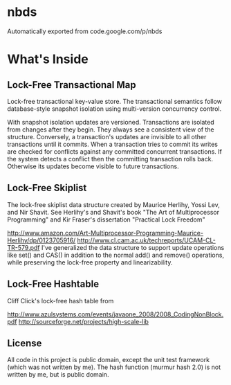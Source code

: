 # nbds
Automatically exported from code.google.com/p/nbds
# What's Inside
## Lock-Free Transactional Map
Lock-free transactional key-value store. The transactional semantics follow database-style snapshot isolation using multi-version concurrency control.

With snapshot isolation updates are versioned. Transactions are isolated from changes after they begin. They always see a consistent view of the structure. Conversely, a transaction's updates are invisible to all other transactions until it commits. When a transaction tries to commit its writes are checked for conflicts against any committed concurrent transactions. If the system detects a conflict then the committing transaction rolls back. Otherwise its updates become visible to future transactions.

## Lock-Free Skiplist
The lock-free skiplist data structure created by Maurice Herlihy, Yossi Lev, and Nir Shavit. See Herlihy's and Shavit's book "The Art of Multiprocessor Programming" and Kir Fraser's dissertation "Practical Lock Freedom"

http://www.amazon.com/Art-Multiprocessor-Programming-Maurice-Herlihy/dp/0123705916/
http://www.cl.cam.ac.uk/techreports/UCAM-CL-TR-579.pdf
I've generalized the data structure to support update operations like set() and CAS() in addition to the normal add() and remove() operations, while preserving the lock-free property and linearizability.

## Lock-Free Hashtable
Cliff Click's lock-free hash table from

http://www.azulsystems.com/events/javaone_2008/2008_CodingNonBlock.pdf
http://sourceforge.net/projects/high-scale-lib
## License
All code in this project is public domain, except the unit test framework (which was not written by me). The hash function (murmur hash 2.0) is not written by me, but is public domain.

